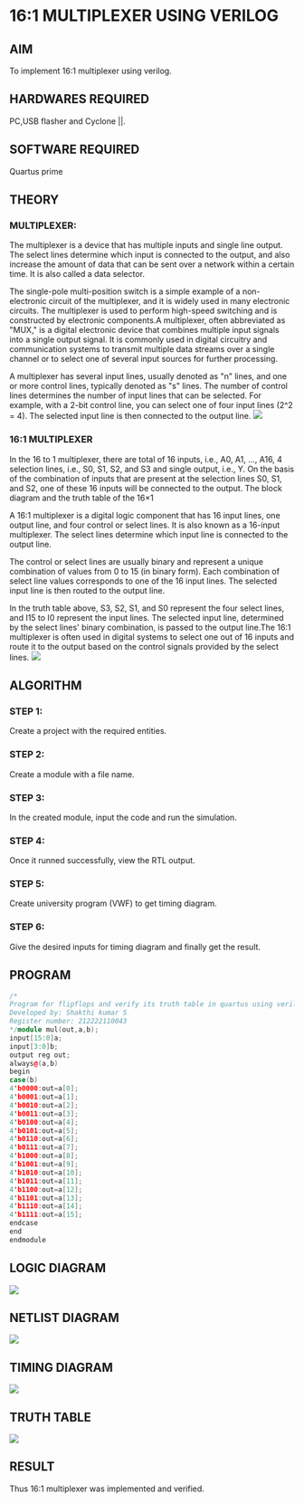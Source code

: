 # 16:1 MULTIPLEXER USING VERILOG

## AIM
To implement 16:1 multiplexer using verilog.

## HARDWARES REQUIRED
PC,USB flasher and Cyclone ||.

## SOFTWARE REQUIRED
Quartus prime

## THEORY

### MULTIPLEXER:
The multiplexer is a device that has multiple inputs and single line output. The select lines determine which input is connected to the output, and also increase the amount of data that can be sent over a network within a certain time. It is also called a data selector.

The single-pole multi-position switch is a simple example of a non-electronic circuit of the multiplexer, and it is widely used in many electronic circuits. The multiplexer is used to perform high-speed switching and is constructed by electronic components.A multiplexer, often abbreviated as "MUX," is a digital electronic device that combines multiple input signals into a single output signal. It is commonly used in digital circuitry and communication systems to transmit multiple data streams over a single channel or to select one of several input sources for further processing.

A multiplexer has several input lines, usually denoted as "n" lines, and one or more control lines, typically denoted as "s" lines. The number of control lines determines the number of input lines that can be selected. For example, with a 2-bit control line, you can select one of four input lines (2^2 = 4). The selected input line is then connected to the output line.
![](16-1-5.png)
### 16:1 MULTIPLEXER
In the 16 to 1 multiplexer, there are total of 16 inputs, i.e., A0, A1, …, A16, 4 selection lines, i.e., S0, S1, S2, and S3 and single output, i.e., Y. On the basis of the combination of inputs that are present at the selection lines S0, S1, and S2, one of these 16 inputs will be connected to the output. The block diagram and the truth table of the 16×1

A 16:1 multiplexer is a digital logic component that has 16 input lines, one output line, and four control or select lines. It is also known as a 16-input multiplexer. The select lines determine which input line is connected to the output line.

The control or select lines are usually binary and represent a unique combination of values from 0 to 15 (in binary form). Each combination of select line values corresponds to one of the 16 input lines. The selected input line is then routed to the output line.

In the truth table above, S3, S2, S1, and S0 represent the four select lines, and I15 to I0 represent the input lines. The selected input line, determined by the select lines' binary combination, is passed to the output line.The 16:1 multiplexer is often used in digital systems to select one out of 16 inputs and route it to the output based on the control signals provided by the select lines.
![](16-1-6.png)

## ALGORITHM
### STEP 1:
Create a project with the required entities.

### STEP 2:
Create a module with a file name.

### STEP 3:
In the created module, input the code and run the simulation.

### STEP 4:
Once it runned successfully, view the RTL output.

### STEP 5:
Create university program (VWF) to get timing diagram.

### STEP 6:
Give the desired inputs for timing diagram and finally get the result.

## PROGRAM
```c++
/*
Program for flipflops and verify its truth table in quartus using verilog.
Developed by: Shakthi kumar S
Register number: 212222110043
*/module mul(out,a,b);
input[15:0]a;
input[3:0]b;
output reg out;
always@(a,b)
begin
case(b)
4'b0000:out=a[0];
4'b0001:out=a[1];
4'b0010:out=a[2];
4'b0011:out=a[3];
4'b0100:out=a[4];
4'b0101:out=a[5];
4'b0110:out=a[6];
4'b0111:out=a[7];
4'b1000:out=a[8];
4'b1001:out=a[9];
4'b1010:out=a[10];
4'b1011:out=a[11];
4'b1100:out=a[12];
4'b1101:out=a[13];
4'b1110:out=a[14];
4'b1111:out=a[15];
endcase
end
endmodule
```
## LOGIC DIAGRAM
![](16-1-4.png)
## NETLIST DIAGRAM
![](16-1-1.png)
## TIMING DIAGRAM
![](16-1-2.png)
## TRUTH TABLE
![](16-1-3.png)

## RESULT
Thus 16:1 multiplexer was implemented and verified.
